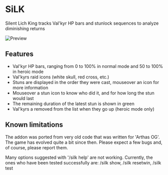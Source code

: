# SiLK

Silent Lich King tracks Val'kyr HP bars and stunlock sequences to analyze diminishing returns

![Preview](https://i.imgur.com/UDh7PFR.png)

## Features

- Val'kyr HP bars, ranging from 0 to 100% in normal mode and 50 to 100% in heroic mode</li><li>Val'kyrs raid icons (white skull, red cross, etc.)
- Stuns are displayed in the order they were cast, mouseover an icon for more information
- Mouseover a stun icon to know who did it, and for how long the stun would last
- The remaining duration of the latest stun is shown in green
- Val'kyrs a removed from the list when they go up (heroic mode only)

## Known limitations

The addon was ported from very old code that was written for 'Arthas OG'. The game has evolved quite a bit since then. Please expect a few bugs and, of course, please report them.

Many options suggested with '/silk help' are not working. Currently, the ones who have been tested successfully are: /silk show, /silk resetwin, /silk test
